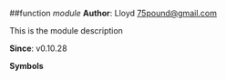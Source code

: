 <a name="module_function"></a>
##function *module*
**Author**: Lloyd <75pound@gmail.com>  

This is the module description

**Since**: v0.10.28  
  
**Symbols**  

